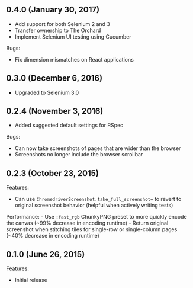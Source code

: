 ## 0.4.0 (January 30, 2017)

- Add support for both Selenium 2 and 3
- Transfer ownership to The Orchard
- Implement Selenium UI testing using Cucumber

Bugs:
  - Fix dimension mismatches on React applications

## 0.3.0 (December 6, 2016)

- Upgraded to Selenium 3.0

## 0.2.4 (November 3, 2016)

- Added suggested default settings for RSpec

Bugs:
  - Can now take screenshots of pages that are wider than the browser
  - Screenshots no longer include the browser scrollbar

## 0.2.3 (October 23, 2015)

Features:
  - Can use `ChromedriverScreenshot.take_full_screenshot=` to revert to original screenshot behavior (helpful when actively writing tests)

  Performance:
    - Use `:fast_rgb` ChunkyPNG preset to more quickly encode the canvas (~99% decrease in encoding runtime)
      - Return original screenshot when stitching tiles for single-row or single-column pages (~40% decrease in encoding runtime)

## 0.1.0 (June 26, 2015)

Features:
  - Initial release
